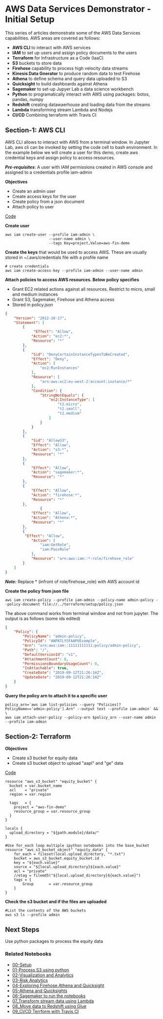 # AWS Data Services Demonstrator - Initial Setup

This series of articles demonstrate some of the AWS Data Services capabilities. AWS areas are covered as follows:
* **AWS CLI** to interact with AWS services
* **IAM** to set up users and assign policy documents to the users
* **Terraform** for Infrastructure as a Code (IaaC)
* **S3** buckets to store data
* **Firehose** capability to process high velocity data streams
* **Kinesis Data Gnerator** to produce random data to test Firehose
* **Athena** to define schema and query data uploaded to S3
* **Quicksight** to build dashboards against Athena
* **Sagemaker** to set-up Jupyer Lab a data science workbench
* **Python** to programatically interact with AWS using packages: botos, pandas, numpy
* **Redshift** creating datawaerhouse and loading data from the streams
* **Lambda** transforming stream Lambda and Nodejs
* **CI/CD** Combining terraform with Travis CI

## Section-1: AWS CLI

AWS CLI allows to interact with AWS from a terminal window. In Jupyter Lab, aws cli can be invoked by setting the code cell to bash environment. In the example below we will create a user for this demo, create aws credential keys and assign policy to access resources.

_**Pre-requisites**_: A user with IAM permissions created in AWS console and assigned to a credentials profile iam-admin

**Objectives**
* Create an admin user
* Create access keys for the user
* Create policy from a json document
* Attach policy to user

[Code](../terraform/setup/create_users.sh)

**Create user**
```console
aws iam create-user --profile iam-admin \
                    --user-name admin \
                    --tags Key=project,Value=aws-fin-demo 
```

**Create the keys** that would be used to access AWS. These are usually stored in ~/.aws/credentials file with a profile name

```console
# create credentials
aws iam create-access-key --profile iam-admin --user-name admin
```

**Attach policies to access AWS resources. Below policy specifies**

* Grant EC2 related actions against all resources. Restrict to micro, small and medium instances
* Grant S3, Sagemaker, Firehose and Athena access
* Stored in policy.json
```json 
{
    "Version": "2012-10-17",
    "Statement": [
        {
             "Effect": "Allow",
            "Action": "ec2:*",
            "Resource": "*"
        },
        {
            "Sid": "DenyCertainInstanceTypesToBeCreated",
            "Effect": "Deny",
            "Action": [
                "ec2:RunInstances"
            ],
            "Resource": [
                "arn:aws:ec2:eu-west-2:account:instance/*"
            ],
            "Condition": {
                "StringNotEquals": {
                    "ec2:InstanceType": [
                        "t2.micro",
                        "t2.small",
                        "t2.medium"
                    ]
                }
            }
        },
        {
            "Sid": "AllowS3",
            "Effect": "Allow",
            "Action": "s3:*",
            "Resource": "*"
        },
        {
            "Effect": "Allow",
            "Action": "sagemaker:*",
            "Resource": "*"
        },
        {
            "Effect": "Allow",
            "Action": "firehose:*",
            "Resource": "*"
        },
                {
            "Effect": "Allow",
            "Action": "Athena:*",
            "Resource": "*"
        },
        {
         "Effect": "Allow",
            "Action": [
                "iam:GetRole",
                "iam:PassRole"
            ],
            "Resource": "arn:aws:iam::*:role/firehose_role"
        }
    ]
}
```
_**Note:**_ Replace * (infront of role/firehose_role) with AWS account id

**Create the policy from json file**

```console
aws iam create-policy --profile iam-admin --policy-name admin-policy --policy-document file://../terraform/setup/policy.json
```

The above command works from terminal window and not from jupyter. The output is as follows (some ids edited)

```json
{
    "Policy": {
        "PolicyName": "admin-policy",
        "PolicyId": "ANPATLYSFAAPUExample",
        "Arn": "arn:aws:iam::11111111111:policy/admin-policy",
        "Path": "/",
        "DefaultVersionId": "v1",
        "AttachmentCount": 0,
        "PermissionsBoundaryUsageCount": 0,
        "IsAttachable": true,
        "CreateDate": "2019-09-12T21:26:14Z",
        "UpdateDate": "2019-09-12T21:26:14Z"
    }
}
```

**Query the policy arn to attach it to a specific user**
```console
policy_arn=`aws iam list-policies --query "Policies[?PolicyName=='admin-policy'].Arn" --output text --profile iam-admin` && \
aws iam attach-user-policy --policy-arn $policy_arn --user-name admin --profile iam-admin
```

## Section-2: Terraform

**Objectives**
* Create s3 bucket for equity data
* Create s3 bucket object to upload "aapl" and "ge" data

[Code](../terraform/setup/main.tf)

```
resource "aws_s3_bucket" "equity_bucket" {
  bucket = var.bucket_name
  acl    = "private"
  region = var.region

  tags   = {
    project = "aws-fin-demo"
    resource_group = var.resource_group
  }
}

locals {
  upload_directory = "${path.module}/data/"
}

#Use for_each loop multiple ipython notebooks into the base_bucket
resource "aws_s3_bucket_object" "equity_data" {
    for_each = fileset(local.upload_directory, "*.txt")
    bucket = aws_s3_bucket.equity_bucket.id
    key = "${each.value}"
    source = "${local.upload_directory}${each.value}"
    acl = "private"
    //etag = filemd5("${local.upload_directory}${each.value}")
    tags = {
        Group       = var.resource_group
    }
}
```

**Check the s3 bucket and if the files are uploaded**
```console
#List the contents of the AWS buckets
aws s3 ls --profile admin
```
## Next Steps

Use python packages to process the equity data

### Related Notebooks
* [00-Setup](./00_setup.ipynb) 
* [01-Process S3 using python](./01_Process_s3_files.ipynb)
* [02-Visualization and Analytics](./02_Visualization_and_Analytics.ipynb)
* [03-Risk Analytics](./03_Risk_Analytics.ipynb)
* [04-Exploring Firehose,Athena and Quicksight](./04_Exploring_Kinesis_Firehose.ipynb)
* [05-Athena and Quicksights](./05_Athena_Quicksight.ipynb)
* [06-Sagemaker to run the notebooks](./06_Sagemaker_jupyterlab.ipynb)
* [07_Transform stream data using Lambda](./07_Transform_lambda.ipynb)
* [08_Move data to Redshift using Glue](./08_Glue_Redshift.ipynb)
* [09_CI/CD Terrform with Travis CI](./09_Integrating_terraform_travisci.ipynb)

